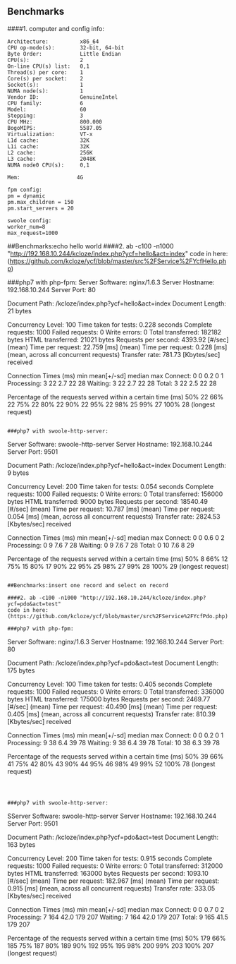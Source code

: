 
## Benchmarks
####1. computer and config info: 
```
Architecture:          x86_64
CPU op-mode(s):        32-bit, 64-bit
Byte Order:            Little Endian
CPU(s):                2
On-line CPU(s) list:   0,1
Thread(s) per core:    1
Core(s) per socket:    2
Socket(s):             1
NUMA node(s):          1
Vendor ID:             GenuineIntel
CPU family:            6
Model:                 60
Stepping:              3
CPU MHz:               800.000
BogoMIPS:              5587.05
Virtualization:        VT-x
L1d cache:             32K
L1i cache:             32K
L2 cache:              256K
L3 cache:              2048K
NUMA node0 CPU(s):     0,1

Mem:                  4G

fpm config:
pm = dynamic
pm.max_children = 150
pm.start_servers = 20

swoole config:
worker_num=8
max_request=1000

```


##Benchmarks:echo hello world
####2. ab -c100 -n1000 "http://192.168.10.244/kcloze/index.php?ycf=hello&act=index"
code in here:(https://github.com/kcloze/ycf/blob/master/src%2FService%2FYcfHello.php)

###php7 with php-fpm:
Server Software:        nginx/1.6.3
Server Hostname:        192.168.10.244
Server Port:            80

Document Path:          /kcloze/index.php?ycf=hello&act=index
Document Length:        21 bytes

Concurrency Level:      100
Time taken for tests:   0.228 seconds
Complete requests:      1000
Failed requests:        0
Write errors:           0
Total transferred:      182182 bytes
HTML transferred:       21021 bytes
Requests per second:    4393.92 [#/sec] (mean)
Time per request:       22.759 [ms] (mean)
Time per request:       0.228 [ms] (mean, across all concurrent requests)
Transfer rate:          781.73 [Kbytes/sec] received

Connection Times (ms)
              min  mean[+/-sd] median   max
Connect:        0    0   0.2      0       1
Processing:     3   22   2.7     22      28
Waiting:        3   22   2.7     22      28
Total:          3   22   2.5     22      28

Percentage of the requests served within a certain time (ms)
  50%     22
  66%     22
  75%     22
  80%     22
  90%     22
  95%     22
  98%     25
  99%     27
 100%     28 (longest request)
```

###php7 with swoole-http-server:
```
Server Software:        swoole-http-server
Server Hostname:        192.168.10.244
Server Port:            9501

Document Path:          /kcloze/index.php?ycf=hello&act=index
Document Length:        9 bytes

Concurrency Level:      200
Time taken for tests:   0.054 seconds
Complete requests:      1000
Failed requests:        0
Write errors:           0
Total transferred:      156000 bytes
HTML transferred:       9000 bytes
Requests per second:    18540.49 [#/sec] (mean)
Time per request:       10.787 [ms] (mean)
Time per request:       0.054 [ms] (mean, across all concurrent requests)
Transfer rate:          2824.53 [Kbytes/sec] received

Connection Times (ms)
              min  mean[+/-sd] median   max
Connect:        0    0   0.6      0       2
Processing:     0    9   7.6      7      28
Waiting:        0    9   7.6      7      28
Total:          0   10   7.6      8      29

Percentage of the requests served within a certain time (ms)
  50%      8
  66%     12
  75%     15
  80%     17
  90%     22
  95%     25
  98%     27
  99%     28
 100%     29 (longest request)

```

##Benchmarks:insert one record and select on record

####2. ab -c100 -n1000 "http://192.168.10.244/kcloze/index.php?ycf=pdo&act=test"
code in here:(https://github.com/kcloze/ycf/blob/master/src%2FService%2FYcfPdo.php)

###php7 with php-fpm:
```

Server Software:        nginx/1.6.3
Server Hostname:        192.168.10.244
Server Port:            80

Document Path:          /kcloze/index.php?ycf=pdo&act=test
Document Length:        175 bytes

Concurrency Level:      100
Time taken for tests:   0.405 seconds
Complete requests:      1000
Failed requests:        0
Write errors:           0
Total transferred:      336000 bytes
HTML transferred:       175000 bytes
Requests per second:    2469.77 [#/sec] (mean)
Time per request:       40.490 [ms] (mean)
Time per request:       0.405 [ms] (mean, across all concurrent requests)
Transfer rate:          810.39 [Kbytes/sec] received

Connection Times (ms)
              min  mean[+/-sd] median   max
Connect:        0    0   0.2      0       1
Processing:     9   38   6.4     39      78
Waiting:        9   38   6.4     39      78
Total:         10   38   6.3     39      78

Percentage of the requests served within a certain time (ms)
  50%     39
  66%     41
  75%     42
  80%     43
  90%     44
  95%     46
  98%     49
  99%     52
 100%     78 (longest request)
 
```



###php7 with swoole-http-server:

```
SServer Software:        swoole-http-server
Server Hostname:        192.168.10.244
Server Port:            9501

Document Path:          /kcloze/index.php?ycf=pdo&act=test
Document Length:        163 bytes

Concurrency Level:      200
Time taken for tests:   0.915 seconds
Complete requests:      1000
Failed requests:        0
Write errors:           0
Total transferred:      312000 bytes
HTML transferred:       163000 bytes
Requests per second:    1093.10 [#/sec] (mean)
Time per request:       182.967 [ms] (mean)
Time per request:       0.915 [ms] (mean, across all concurrent requests)
Transfer rate:          333.05 [Kbytes/sec] received

Connection Times (ms)
              min  mean[+/-sd] median   max
Connect:        0    0   0.7      0       2
Processing:     7  164  42.0    179     207
Waiting:        7  164  42.0    179     207
Total:          9  165  41.5    179     207

Percentage of the requests served within a certain time (ms)
  50%    179
  66%    185
  75%    187
  80%    189
  90%    192
  95%    195
  98%    200
  99%    203
 100%    207 (longest request)
 ```